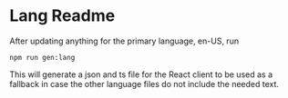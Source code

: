 # Lang Readme

After updating anything for the primary language, en-US, run

```
npm run gen:lang
```

This will generate a json and ts file for the React client to be used as a fallback in case the other language files do not include the needed text.
